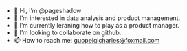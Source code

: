 - 👋 Hi, I’m @pageshadow
- 👀 I’m interested in data analysis and product management.
- 🌱 I’m currently leraning how to play as a product manager.
- 💞️ I’m looking to collaborate on github.
- 📫 How to reach me: guopeiqicharles@foxmail.com

<!---
pageshadow/pageshadow is a ✨ special ✨ repository because its `README.md` (this file) appears on your GitHub profile.
You can click the Preview link to take a look at your changes.
--->
